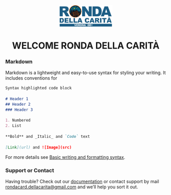 
<p align="center" width="100%">
    <img width="33%" src="https://github.com/filippoerbisti/ronda-della-carita/blob/main/ronda-della-carita.png"> 
</p>

<h1 align="center" width="100%">WELCOME RONDA DELLA CARITÀ</h1>
    
### Markdown

Markdown is a lightweight and easy-to-use syntax for styling your writing. It includes conventions for

```markdown
Syntax highlighted code block

# Header 1
## Header 2
### Header 3

1. Numbered
2. List

**Bold** and _Italic_ and `Code` text

[Link](url) and ![Image](src)
```

For more details see [Basic writing and formatting syntax](https://docs.github.com/en/github/writing-on-github/getting-started-with-writing-and-formatting-on-github/basic-writing-and-formatting-syntax).

### Support or Contact

Having trouble? Check out our [documentation](https://filippoerbisti/ronda-della-carita/README.md) or contact support by mail rondacard.dellacarita@gmail.com and we’ll help you sort it out.
